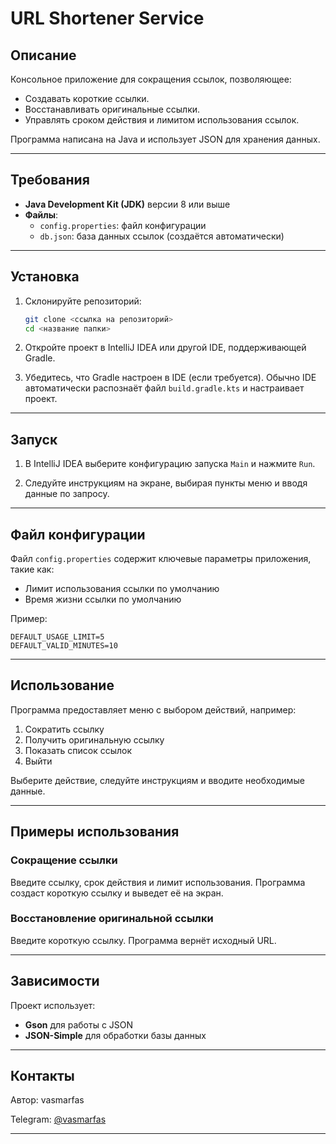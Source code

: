# URL Shortener Service

## Описание
Консольное приложение для сокращения ссылок, позволяющее:
- Создавать короткие ссылки.
- Восстанавливать оригинальные ссылки.
- Управлять сроком действия и лимитом использования ссылок.

Программа написана на Java и использует JSON для хранения данных.

---

## Требования

- **Java Development Kit (JDK)** версии 8 или выше
- **Файлы**:
    - `config.properties`: файл конфигурации
    - `db.json`: база данных ссылок (создаётся автоматически)

---

## Установка

1. Склонируйте репозиторий:
   ```bash
   git clone <ссылка на репозиторий>
   cd <название папки>
   ```

2. Откройте проект в IntelliJ IDEA или другой IDE, поддерживающей Gradle.

3. Убедитесь, что Gradle настроен в IDE (если требуется). Обычно IDE автоматически распознаёт файл `build.gradle.kts` и настраивает проект.

---

## Запуск

1. В IntelliJ IDEA выберите конфигурацию запуска `Main` и нажмите `Run`.

2. Следуйте инструкциям на экране, выбирая пункты меню и вводя данные по запросу.

---

## Файл конфигурации

Файл `config.properties` содержит ключевые параметры приложения, такие как:
- Лимит использования ссылки по умолчанию
- Время жизни ссылки по умолчанию

Пример:
```
DEFAULT_USAGE_LIMIT=5
DEFAULT_VALID_MINUTES=10
```

---

## Использование

Программа предоставляет меню с выбором действий, например:
1. Сократить ссылку
2. Получить оригинальную ссылку
3. Показать список ссылок
4. Выйти

Выберите действие, следуйте инструкциям и вводите необходимые данные.

---

## Примеры использования

### Сокращение ссылки
Введите ссылку, срок действия и лимит использования. Программа создаст короткую ссылку и выведет её на экран.

### Восстановление оригинальной ссылки
Введите короткую ссылку. Программа вернёт исходный URL.

---

## Зависимости

Проект использует:
- **Gson** для работы с JSON
- **JSON-Simple** для обработки базы данных

---


## Контакты

Автор: vasmarfas

Telegram: [@vasmarfas](https://t.me/vasmarfas)

---
